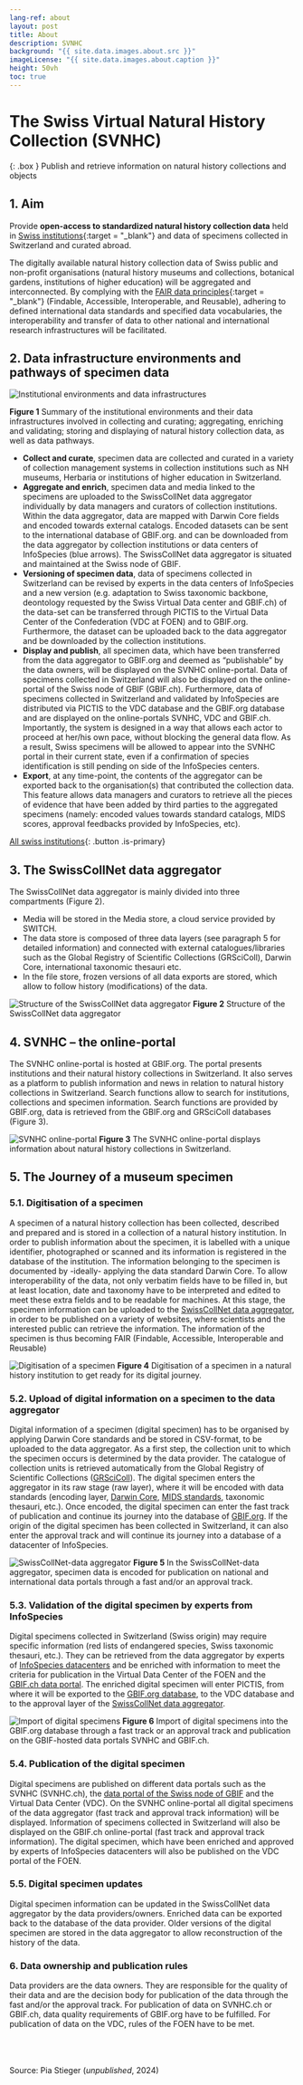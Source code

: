 ```yaml
---
lang-ref: about
layout: post
title: About
description: SVNHC
background: "{{ site.data.images.about.src }}"
imageLicense: "{{ site.data.images.about.caption }}"
height: 50vh
toc: true
---
```


<html lang="en">
<head>
  <meta charset="UTF-8">
  <meta name="viewport" content="width=device-width, initial-scale=1.0">
  <title>Back to Top Button</title>
  <style>
    /* Style for the Back to Top Button */
    #back-to-top {
      position: fixed;
      bottom: 40px;
      right: 120px;
      display: none;
      background-color: #fa5e97;
      color: white;
      text-align: center;
      padding: 5px;
      border-radius: 5px;
      font-size: 18px;
      cursor: pointer;
      z-index: 1000;
      width: 70px; /* Width for the rectangle */
      height: 50px; /* Height for the rectangle */
      line-height: 40px;
    }
    #back-to-top:hover {
      background-color: #fa5e97;
    }
  </style>
</head>
<body>
  <!-- Back to Top Button -->
  <a id="back-to-top" href="#" title="Back to top">Up</a>
  <script>
    // Show or hide the button when scrolling
    window.onscroll = function() {
      scrollFunction();
    };
    function scrollFunction() {
      var backToTopButton = document.getElementById("back-to-top");
      if (document.body.scrollTop > 20 || document.documentElement.scrollTop > 20) {
        backToTopButton.style.display = "block";
      } else {
        backToTopButton.style.display = "none";
      }
    }
    // Scroll to the top when the button is clicked
    document.getElementById("back-to-top").addEventListener("click", function(event) {
      event.preventDefault();
      document.body.scrollTop = 0; // For Safari
      document.documentElement.scrollTop = 0; // For Chrome, Firefox, IE, and Opera
    });
  </script>
</body>
</html>

# The Swiss Virtual Natural History Collection (SVNHC)

{: .box }
Publish and retrieve information on natural history collections and objects

## 1. Aim

Provide **open-access to standardized natural history collection data** held in [Swiss institutions](/institution/search){:target = "_blank"} and data of specimens collected in Switzerland and curated abroad.

The digitally available natural history collection data of Swiss public and non-profit organisations (natural history museums and collections, botanical gardens, institutions of higher education) will be aggregated and interconnected. By complying with the [FAIR data principles](https://www.go-fair.org/fair-principles/){:target = "_blank"} (Findable, Accessible, Interoperable, and Reusable), adhering to defined international data standards and specified data vocabularies, the interoperability and transfer of data to other national and international research infrastructures will be facilitated.


## 2. Data infrastructure environments and pathways of specimen data

![Institutional environments and data infrastructures](/assets/images/GraphsDiagrams/Figure1.jpg "Figure 1")

**Figure 1** Summary of the institutional environments and their data infrastructures involved in collecting and curating; aggregating, enriching and validating; storing and displaying of natural history collection data, as well as data pathways.

* **Collect and curate**, specimen data are collected and curated in a variety of collection management systems in collection institutions such as NH museums, Herbaria or institutions of higher education in Switzerland.
* **Aggregate and enrich**, specimen data and media linked to the specimens are uploaded to the SwissCollNet data aggregator individually by data managers and curators of collection institutions. Within the data aggregator, data are mapped with Darwin Core fields and encoded towards external catalogs. Encoded datasets can be sent to the international database of GBIF.org. and can be downloaded from the data aggregator by collection institutions or data centers of InfoSpecies (blue arrows). The SwissCollNet data aggregator is situated and maintained at the Swiss node of GBIF.  
* **Versioning of specimen data**, data of specimens collected in Switzerland can be revised by experts in the data centers of InfoSpecies and a new version (e.g. adaptation to Swiss taxonomic backbone, deontology requested by the Swiss Virtual Data center and GBIF.ch) of the data-set can be transferred through PICTIS to the Virtual Data Center of the Confederation (VDC at FOEN) and to GBIF.org. Furthermore, the dataset can be uploaded back to the data aggregator and be downloaded by the collection institutions. 
* **Display and publish**, all specimen data, which have been transferred from the data aggregator to GBIF.org and deemed as “publishable” by the data owners, will be displayed on the SVNHC online-portal. Data of specimens collected in Switzerland will also be displayed on the online-portal of the Swiss node of GBIF (GBIF.ch). Furthermore, data of specimens collected in Switzerland and validated by InfoSpecies are distributed via PICTIS to the VDC database and the GBIF.org database and are displayed on the online-portals SVNHC, VDC and GBIF.ch. Importantly, the system is designed in a way that allows each actor to proceed at her/his own pace, without blocking the general data flow. As a result, Swiss specimens will be allowed to appear into the SVNHC portal in their current state, even if a confirmation of species identification is still pending on side of the InfoSpecies centers.
* **Export**, at any time-point, the contents of the aggregator can be exported back to the organisation(s) that contributed the collection data. This feature allows data managers and curators to retrieve all the pieces of evidence that have been added by third parties to the aggregated specimens (namely: encoded values towards standard catalogs, MIDS scores, approval feedbacks provided by InfoSpecies, etc).

[All swiss institutions](/institution/search){: .button .is-primary}


## 3. The SwissCollNet data aggregator


The SwissCollNet data aggregator is mainly divided into three compartments (Figure 2). 
* Media will be stored in the Media store, a cloud service provided by SWITCH. 
* The data store is composed of three data layers (see paragraph 5 for detailed information) and connected with external catalogues/libraries such as the Global Registry of Scientific Collections (GRSciColl), Darwin Core, international taxonomic thesauri etc.
* In the file store, frozen versions of all data exports are stored, which allow to follow history (modifications) of the data.


![Structure of the SwissCollNet data aggregator](/assets/images/GraphsDiagrams/Figure2.jpg "Figure 2")
**Figure 2** Structure of the SwissCollNet data aggregator

## 4. SVNHC – the online-portal

The SVNHC online-portal is hosted at GBIF.org. The portal presents institutions and their natural history collections in Switzerland. It also serves as a platform to publish information and news in relation to natural history collections in Switzerland. Search functions allow to search for institutions, collections and specimen information. Search functions are provided by GBIF.org, data is retrieved from the GBIF.org and GRSciColl databases (Figure 3).

![SVNHC online-portal](/assets/images/GraphsDiagrams/Figure3.jpg "Figure 3")
**Figure 3** The SVNHC online-portal displays information about natural history collections in Switzerland.

## 5. The Journey of a museum specimen


### 5.1. Digitisation of a specimen


A specimen of a natural history collection has been collected, described and prepared and is stored in a collection of a natural history institution. In order to publish information about the specimen, it is labelled with a unique identifier, photographed or scanned and its information is registered in the database of the institution. The information belonging to the specimen is documented by -ideally- applying the data standard Darwin Core. To allow interoperability of the data, not only verbatim fields have to be filled in, but at least location, date and taxonomy have to be interpreted and edited to meet these extra fields and to be readable for machines. At this stage, the specimen information can be uploaded to the [SwissCollNet data aggregator](https://svnhc.hp.gbif-staging.org/data-aggregator), in order to be published on a variety of websites, where scientists and the interested public can retrieve the information. The information of the specimen is thus becoming FAIR (Findable, Accessible, Interoperable and Reusable)

![Digitisation of a specimen](/assets/images/GraphsDiagrams/Figure4.jpg "Figure 4")
**Figure 4** Digitisation of a specimen in a natural history institution to get ready for its digital journey.

### 5.2. Upload of digital information on a specimen to the data aggregator


Digital information of a specimen (digital specimen) has to be organised by applying Darwin Core standards and be stored in CSV-format, to be uploaded to the data aggregator. As a first step, the collection unit to which the specimen occurs is determined by the data provider. The catalogue of collection units is retrieved automatically from the Global Registry of Scientific Collections ([GRSciColl](https://scientific-collections.gbif.org/)). The digital specimen enters the aggregator in its raw stage (raw layer), where it will be encoded with data standards (encoding layer, [Darwin Core](https://dwc.tdwg.org/), [MIDS standards](https://www.tdwg.org/community/cd/mids/), taxonomic thesauri, etc.). Once encoded, the digital specimen can enter the fast track of publication and continue its journey into the database of [GBIF.org](https://www.gbif.org/). If the origin of the digital specimen has been collected in Switzerland, it can also enter the approval track and will continue its journey into a database of a datacenter of InfoSpecies.

![SwissCollNet-data aggregator](/assets/images/GraphsDiagrams/Figure5.jpg "Figure 5")
**Figure 5** In the SwissCollNet-data aggregator, specimen data is encoded for publication on national and international data portals through a fast and/or an approval track.


### 5.3. Validation of the digital specimen by experts from InfoSpecies


Digital specimens collected in Switzerland (Swiss origin) may require specific information (red lists of endangered species, Swiss taxonomic thesauri, etc.). They can be retrieved from the data aggregator by experts of [InfoSpecies datacenters](https://www.infospecies.ch/fr/) and be enriched with information to meet the criteria for publication in the Virtual Data Center of the FOEN and the [GBIF.ch data portal](https://swiss-bif.hp.gbif.org/). The enriched digital specimen will enter PICTIS, from where it will be exported to the [GBIF.org database](https://www.gbif.org/), to the VDC database and to the approval layer of the [SwissCollNet data aggregator](https://svnhc.hp.gbif-staging.org/data-aggregator).

![Import of digital specimens](/assets/images/GraphsDiagrams/Figure6.jpg "Figure 6")
**Figure 6** Import of digital specimens into the GBIF.org database through a fast track or an approval track and publication on the GBIF-hosted data portals SVNHC and GBIF.ch.


### 5.4. Publication of the digital specimen


Digital specimens are published on different data portals such as the SVNHC (SVNHC.ch), the [data portal of the Swiss node of GBIF](https://swiss-bif.hp.gbif.org/) and the Virtual Data Center (VDC). On the SVNHC online-portal all digital specimens of the data aggregator (fast track and approval track information) will be displayed. Information of specimens collected in Switzerland will also be displayed on the GBIF.ch online-portal (fast track and approval track information). The digital specimen, which have been enriched and approved by experts of InfoSpecies datacenters will also be published on the VDC portal of the FOEN.

### 5.5. Digital specimen updates


Digital specimen information can be updated in the SwissCollNet data aggregator by the data providers/owners. Enriched data can be exported back to the database of the data provider. Older versions of the digital specimen are stored in the data aggregator to allow reconstruction of the history of the data.


### 6. Data ownership and publication rules


Data providers are the data owners. They are responsible for the quality of their data and are the decision body for publication of the data through the fast and/or the approval track. For publication of data on SVNHC.ch or GBIF.ch, data quality requirements of GBIF.org have to be fulfilled. For publication of data on the VDC, rules of the FOEN have to be met.

<br><br><br>
Source: Pia Stieger (*unpublished*, 2024)
